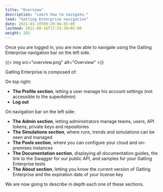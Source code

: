 ```yaml
---
title: "Overview"
description: "Learn how to navigate."
lead: "Gatling Enterprise navigation"
date: 2021-03-10T09:29:04-05:00
lastmod: 2021-08-16T17:55:36+02:00
weight: 202
---
```


Once you are logged in, you are now able to navigate using the Gatling Enterprise navigation bar on the left side.

{{< img src="overview.png" alt="Overview" >}}

Gatling Enterprise is composed of:

On top right:
- **The Profile section**, letting a user manage his account settings (not accessible to the superAdmin)
- **Log out**

On navigation bar on the left side:
- **The Admin section**, letting administrators manage teams, users, API tokens, private keys and repositories
- **The Simulations section**, where runs, trends and simulations can be seen and managed
- **The Pools section**, where you can configure your cloud and on-premises instances
- **The Documentation section**, displaying all documentation guides, the link to the Swagger for our public API, and samples for your Gatling Enterprise tests
- **The About section**, letting you know the current version of Gatling Enterprise and the expiration date of your license key

We are now going to describe in depth each one of these sections.
